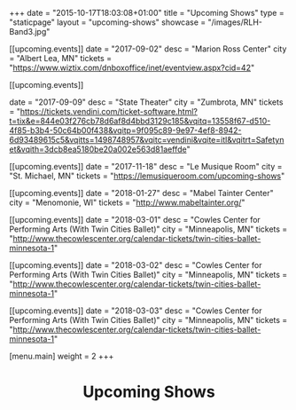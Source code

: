 +++
date = "2015-10-17T18:03:08+01:00"
title = "Upcoming Shows"
type = "staticpage"
layout = "upcoming-shows"
showcase = "/images/RLH-Band3.jpg"

[[upcoming.events]]
date = "2017-09-02"
desc = "Marion Ross Center"
city = "Albert Lea, MN"
tickets = "https://www.wiztix.com/dnboxoffice/inet/eventview.aspx?cid=42"

[[upcoming.events]]

date = "2017-09-09"
desc = "State Theater"
city = "Zumbrota, MN"
tickets = "https://tickets.vendini.com/ticket-software.html?t=tix&e=844e03f276cb78d6af8d4bbd3129c185&vqitq=13558f67-d510-4f85-b3b4-50c64b00f438&vqitp=9f095c89-9e97-4ef8-8942-6d93489615c5&vqitts=1498748957&vqitc=vendini&vqite=itl&vqitrt=Safetynet&vqith=3dcb8ea5180be20a002e563d81aeffde"

[[upcoming.events]]
date = "2017-11-18"
desc = "Le Musique Room"
city = "St. Michael, MN"
tickets = "https://lemusiqueroom.com/upcoming-shows"

[[upcoming.events]]
date = "2018-01-27"
desc = "Mabel Tainter Center"
city = "Menomonie, WI"
tickets = "http://www.mabeltainter.org/"

[[upcoming.events]]
date = "2018-03-01"
desc = "Cowles Center for Performing Arts (With Twin Cities Ballet)"
city = "Minneapolis, MN"
tickets = "http://www.thecowlescenter.org/calendar-tickets/twin-cities-ballet-minnesota-1"

[[upcoming.events]]
date = "2018-03-02"
desc = "Cowles Center for Performing Arts (With Twin Cities Ballet)"
city = "Minneapolis, MN"
tickets = "http://www.thecowlescenter.org/calendar-tickets/twin-cities-ballet-minnesota-1"

[[upcoming.events]]
date = "2018-03-03"
desc = "Cowles Center for Performing Arts (With Twin Cities Ballet)"
city = "Minneapolis, MN"
tickets = "http://www.thecowlescenter.org/calendar-tickets/twin-cities-ballet-minnesota-1"


[menu.main]
weight = 2
+++

<h1 style="text-align: center;">Upcoming Shows</h1>